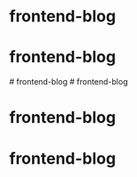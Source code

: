 # frontend-blog
# frontend-blog
#   f r o n t e n d - b l o g  
 # frontend-blog
# frontend-blog
# frontend-blog
